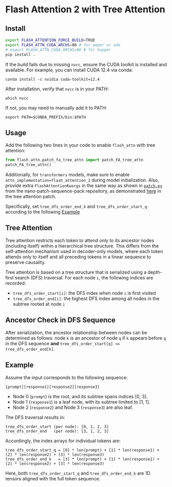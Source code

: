 # Flash Attention 2 with Tree Attention

## Install

```bash
export FLASH_ATTENTION_FORCE_BUILD=TRUE
export FLASH_ATTN_CUDA_ARCHS=80 # for amper or ada
# export FLASH_ATTN_CUDA_ARCHS=90 # for hopper 
pip install .
```

If the build fails due to missing `nvcc`, ensure the CUDA toolkit is installed and available.
For example, you can install CUDA 12.4 via conda:
```
conda install -c nvidia cuda-toolkit=12.4
```
After installation, verify that `nvcc` is in your PATH:
```
which nvcc
```
If not, you may need to manually add it to PATH:
```
export PATH=$CONDA_PREFIX/bin:$PATH
```


## Usage

Add the following two lines in your code to enable `flash_attn` with tree attention:

```python
from flash_attn.patch_fa_tree_attn import patch_FA_tree_attn
patch_FA_tree_attn()
```

Additionally, for `transformers` models, make sure to enable `attn_implementation=flash_attention_2` during model initialization. Also, provide extra `FlashAttentionKwargs` in the same way as shown in [`patch.py`](https://github.com/efsotr/nano-patch-sequence-pack/blob/main/patch.py) from the nano-patch-sequence-pack repository, as demonstrated [here](https://github.com/efsotr/flash-attention-w-tree-attn/blob/0c43a382841cbc48d7b57d20fbea7a0b7887eaf8/flash_attn/patch_fa_tree_attn.py#L14) in the tree attention patch.

Specifically, set `tree_dfs_order_end_k` and `tree_dfs_order_start_q` according to the following [Example](#Example)

## Tree Attention

Tree attention restricts each token to attend only to its ancestor nodes (including itself) within a hierarchical tree structure. This differs from the self-attention mechanism used in decoder-only models, where each token attends only to itself and all preceding tokens in a linear sequence to preserve causality.

Tree attention is based on a tree structure that is serialized using a depth-first search (DFS) traversal. For each node `i`, the following indices are recorded:

* `tree_dfs_order_start[i]`: the DFS index when node `i` is first visited
* `tree_dfs_order_end[i]`: the highest DFS index among all nodes in the subtree rooted at node `i`

## Ancestor Check in DFS Sequence

After serialization, the ancestor relationship between nodes can be determined as follows: node `k` is an ancestor of node `q` if `k` appears before `q` in the DFS sequence **and**
`tree_dfs_order_start[q] <= tree_dfs_order_end[k]`.

## Example

Assume the input corresponds to the following sequence:

```
[prompt][response1][response2][response3]
```

* Node 0 (`prompt`) is the root, and its subtree spans indices \[0, 3].
* Node 1 (`response1`) is a leaf node, with its subtree limited to \[1, 1].
* Node 2 (`response2`) and Node 3 (`response3`) are also leaf.

The DFS traversal results in:

```
tree_dfs_order_start (per node): [0, 1, 2, 3]
tree_dfs_order_end   (per node): [3, 1, 2, 3]
```

Accordingly, the index arrays for individual tokens are:

```
tree_dfs_order_start_q = [0] * len(prompt) + [1] * len(response1) + [2] * len(response2) + [3] * len(response3)
tree_dfs_order_end_k   = [3] * len(prompt) + [1] * len(response1) + [2] * len(response2) + [3] * len(response3)
```

Here, both `tree_dfs_order_start_q` and `tree_dfs_order_end_k` are 1D tensors aligned with the full token sequence.
